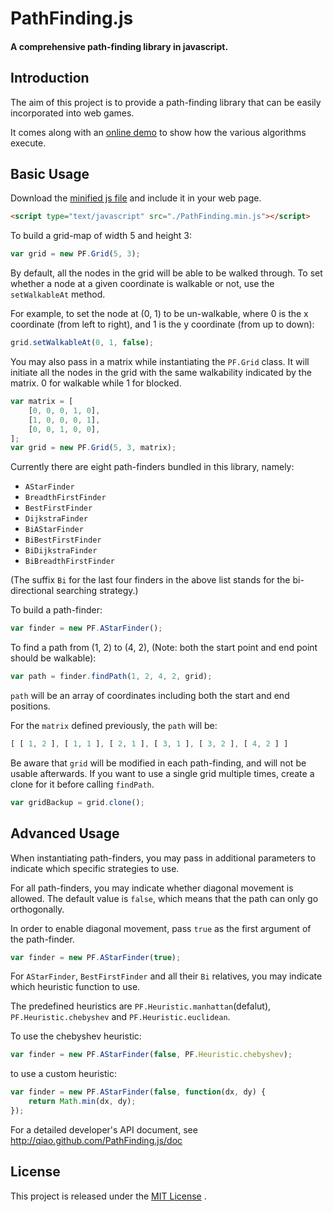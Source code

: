 PathFinding.js
==============
#### A comprehensive path-finding library in javascript. ####

## Introduction ##

The aim of this project is to provide a path-finding library that can be easily incorporated into web games. 

It comes along with an [online demo](http://qiao.github.com/PathFinding.js/visual) to show how the various algorithms execute.

## Basic Usage ##

Download the [minified js file](http://qiao.github.com/PathFinding.js/build/PathFinding.min.js) and include it in your web page.

```html
<script type="text/javascript" src="./PathFinding.min.js"></script>
```

To build a grid-map of width 5 and height 3:

```javascript
var grid = new PF.Grid(5, 3); 
```

By default, all the nodes in the grid will be able to be walked through.
To set whether a node at a given coordinate is walkable or not, use the `setWalkableAt` method.

For example, to set the node at (0, 1) to be un-walkable, where 0 is the x coordinate (from left to right), and 
1 is the y coordinate (from up to down):

```javascript
grid.setWalkableAt(0, 1, false);
```

You may also pass in a matrix while instantiating the `PF.Grid` class.
It will initiate all the nodes in the grid with the same walkability indicated by the matrix.
0 for walkable while 1 for blocked.

```javascript
var matrix = [
    [0, 0, 0, 1, 0],
    [1, 0, 0, 0, 1],
    [0, 0, 1, 0, 0],
];
var grid = new PF.Grid(5, 3, matrix);
```

Currently there are eight path-finders bundled in this library, namely:

*  `AStarFinder`
*  `BreadthFirstFinder`
*  `BestFirstFinder`
*  `DijkstraFinder`
*  `BiAStarFinder`
*  `BiBestFirstFinder`
*  `BiDijkstraFinder`
*  `BiBreadthFirstFinder`

(The suffix `Bi` for the last four finders in the above list stands for the bi-directional searching strategy.)

To build a path-finder:

```javascript
var finder = new PF.AStarFinder();
```

To find a path from (1, 2) to (4, 2), (Note: both the start point and end point should be walkable):

```javascript
var path = finder.findPath(1, 2, 4, 2, grid);
```

`path` will be an array of coordinates including both the start and end positions.

For the `matrix` defined previously, the `path` will be:

```javascript
[ [ 1, 2 ], [ 1, 1 ], [ 2, 1 ], [ 3, 1 ], [ 3, 2 ], [ 4, 2 ] ]
```

Be aware that `grid` will be modified in each path-finding, and will not be usable afterwards. If you want to use a single grid multiple times, create a clone for it before calling `findPath`.

```javascript
var gridBackup = grid.clone();
```


## Advanced Usage ##

When instantiating path-finders, you may pass in additional parameters to indicate which specific strategies to use.

For all path-finders, you may indicate whether diagonal movement is allowed. The default value is `false`, which means that the path can only go orthogonally.

In order to enable diagonal movement, pass `true` as the first argument of the path-finder.

```javascript
var finder = new PF.AStarFinder(true);
```

For `AStarFinder`, `BestFirstFinder` and all their `Bi` relatives, you may indicate which heuristic function to use.

The predefined heuristics are `PF.Heuristic.manhattan`(defalut), `PF.Heuristic.chebyshev` and `PF.Heuristic.euclidean`.

To use the chebyshev heuristic:

```javascript
var finder = new PF.AStarFinder(false, PF.Heuristic.chebyshev);
```

to use a custom heuristic:

```javascript
var finder = new PF.AStarFinder(false, function(dx, dy) {
    return Math.min(dx, dy);
});
```

For a detailed developer's API document, see http://qiao.github.com/PathFinding.js/doc


## License ##

This project is released under the [MIT License](http://www.opensource.org/licenses/mit-license.php) .
